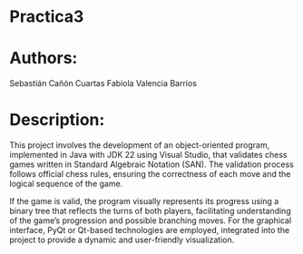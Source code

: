 # Practica3

# Authors:
Sebastián Cañón Cuartas
Fabiola Valencia Barrios

# Description:
This project involves the development of an object-oriented program, implemented in Java with JDK 22 using Visual Studio, that validates chess games written in Standard Algebraic Notation (SAN). The validation process follows official chess rules, ensuring the correctness of each move and the logical sequence of the game.

If the game is valid, the program visually represents its progress using a binary tree that reflects the turns of both players, facilitating understanding of the game’s progression and possible branching moves. For the graphical interface, PyQt or Qt-based technologies are employed, integrated into the project to provide a dynamic and user-friendly visualization.
